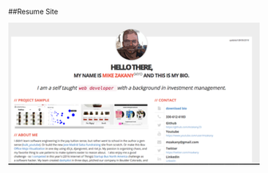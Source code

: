 ##Resume Site

![michaelzakanyresume.me](https://github.com/mzakany23/django-resume/blob/master/resume.png)
